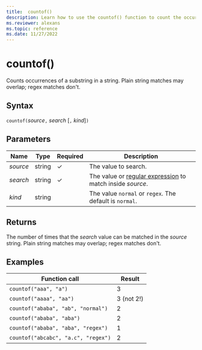 ```yaml
---
title:  countof()
description: Learn how to use the countof() function to count the occurrences of a substring in a string.
ms.reviewer: alexans
ms.topic: reference
ms.date: 11/27/2022
---
```

# countof()

Counts occurrences of a substring in a string. Plain string matches may overlap; regex matches don't.

## Syntax

`countof(`*source*`,` *search* [`,` *kind*]`)`

## Parameters

| Name | Type | Required | Description |
|--|--|--|--|
| *source* | string | &check; | The value to search. |
| *search* | string | &check; | The value or [regular expression](./re2.md) to match inside *source*. |
| *kind* | string | | The value `normal` or `regex`. The default is `normal`. |

## Returns

The number of times that the *search* value can be matched in the *source* string. Plain string matches may overlap; regex matches don't.

## Examples

|Function call|Result|
|---|---
|`countof("aaa", "a")`| 3
|`countof("aaaa", "aa")`| 3 (not 2!)
|`countof("ababa", "ab", "normal")`| 2
|`countof("ababa", "aba")`| 2
|`countof("ababa", "aba", "regex")`| 1
|`countof("abcabc", "a.c", "regex")`| 2
